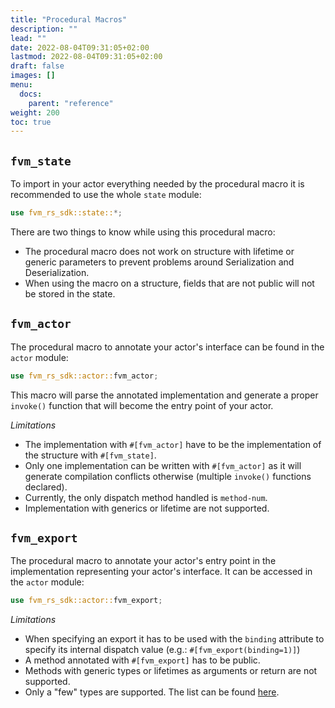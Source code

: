 ```yaml
---
title: "Procedural Macros"
description: ""
lead: ""
date: 2022-08-04T09:31:05+02:00
lastmod: 2022-08-04T09:31:05+02:00
draft: false
images: []
menu:
  docs:
    parent: "reference"
weight: 200
toc: true
---
```


## `fvm_state`

To import in your actor everything needed by the procedural macro it is recommended to use the whole `state` module:
```rust
use fvm_rs_sdk::state::*;
```

There are two things to know while using this procedural macro:
- The procedural macro does not work on structure with lifetime or generic parameters to prevent problems around Serialization
  and Deserialization.
- When using the macro on a structure, fields that are not public will not be stored in the state.

## `fvm_actor`

The procedural macro to annotate your actor's interface can be found in the `actor` module:
```rust
use fvm_rs_sdk::actor::fvm_actor;
```

This macro will parse the annotated implementation and generate a proper `invoke()` function that will become the
entry point of your actor.

_Limitations_
- The implementation with `#[fvm_actor]` have to be the implementation of the structure with `#[fvm_state]`.
- Only one implementation can be written with `#[fvm_actor]` as it will generate compilation conflicts otherwise (multiple
  `invoke()` functions declared).
- Currently, the only dispatch method handled is `method-num`.
- Implementation with generics or lifetime are not supported.

## `fvm_export`

The procedural macro to annotate your actor's entry point in the implementation representing your actor's interface. It
can be accessed in the `actor` module:
```rust
use fvm_rs_sdk::actor::fvm_export;
```

_Limitations_
- When specifying an export it has to be used with the `binding` attribute to specify its internal dispatch value (e.g.: `#[fvm_export(binding=1)]`)
- A method annotated with `#[fvm_export]` has to be public.
- Methods with generic types or lifetimes as arguments or return are not supported.
- Only a "few" types are supported. The list can be found [here](https://github.com/polyphene/fvm-rs-sdk-private/blob/feature/invoke-glue-code/macro-support/src/export/convert.rs#L158-L285).

